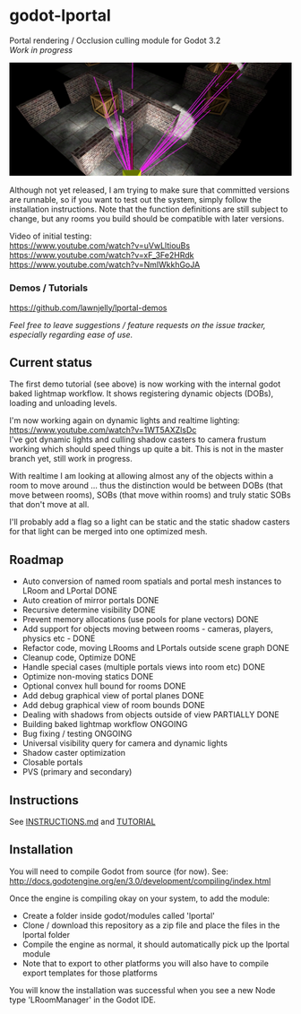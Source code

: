 # godot-lportal
Portal rendering / Occlusion culling module for Godot 3.2\
_Work in progress_

![plane_lines](images/lportal_boxrooms3.jpg)

Although not yet released, I am trying to make sure that committed versions are runnable, so if you want to test out the system, simply follow the installation instructions. Note that the function definitions are still subject to change, but any rooms you build should be compatible with later versions.

Video of initial testing:\
https://www.youtube.com/watch?v=uVwLltiouBs \
https://www.youtube.com/watch?v=xF_3Fe2HRdk \
https://www.youtube.com/watch?v=NmlWkkhGoJA

### Demos / Tutorials
https://github.com/lawnjelly/lportal-demos

_Feel free to leave suggestions / feature requests on the issue tracker, especially regarding ease of use._

## Current status
The first demo tutorial (see above) is now working with the internal godot baked lightmap workflow. It shows registering dynamic objects (DOBs), loading and unloading levels.

I'm now working again on dynamic lights and realtime lighting: \
https://www.youtube.com/watch?v=1WT5AXZlsDc \
I've got dynamic lights and culling shadow casters to camera frustum working which should speed things up quite a bit. This is not in the master branch yet, still work in progress.

With realtime I am looking at allowing almost any of the objects within a room to move around ... thus the distinction would be between DOBs (that move between rooms), SOBs (that move within rooms) and truly static SOBs that don't move at all.

I'll probably add a flag so a light can be static and the static shadow casters for that light can be merged into one optimized mesh.

## Roadmap
* Auto conversion of named room spatials and portal mesh instances to LRoom and LPortal DONE
* Auto creation of mirror portals DONE
* Recursive determine visibility DONE
* Prevent memory allocations (use pools for plane vectors) DONE
* Add support for objects moving between rooms - cameras, players, physics etc - DONE
* Refactor code, moving LRooms and LPortals outside scene graph DONE
* Cleanup code, Optimize DONE
* Handle special cases (multiple portals views into room etc) DONE
* Optimize non-moving statics DONE
* Optional convex hull bound for rooms DONE
* Add debug graphical view of portal planes DONE
* Add debug graphical view of room bounds DONE
* Dealing with shadows from objects outside of view PARTIALLY DONE
* Building baked lightmap workflow ONGOING
* Bug fixing / testing ONGOING
* Universal visibility query for camera and dynamic lights
* Shadow caster optimization
* Closable portals
* PVS (primary and secondary)

## Instructions
See [INSTRUCTIONS.md](INSTRUCTIONS.md)  and [TUTORIAL](https://github.com/lawnjelly/lportal-demos/tree/master/Tutorial-Simple)

## Installation
You will need to compile Godot from source (for now). See:
http://docs.godotengine.org/en/3.0/development/compiling/index.html

Once the engine is compiling okay on your system, to add the module:
* Create a folder inside godot/modules called 'lportal'
* Clone / download this repository as a zip file and place the files in the lportal folder
* Compile the engine as normal, it should automatically pick up the lportal module
* Note that to export to other platforms you will also have to compile export templates for those platforms

You will know the installation was successful when you see a new Node type 'LRoomManager' in the Godot IDE.
